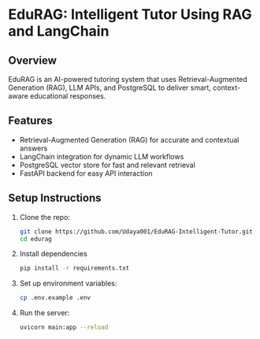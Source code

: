 # EduRAG: Intelligent Tutor Using RAG and LangChain

## Overview
EduRAG is an AI-powered tutoring system that uses Retrieval-Augmented Generation (RAG), LLM APIs, and PostgreSQL to deliver smart, context-aware educational responses.

## Features
- Retrieval-Augmented Generation (RAG) for accurate and contextual answers
- LangChain integration for dynamic LLM workflows
- PostgreSQL vector store for fast and relevant retrieval
- FastAPI backend for easy API interaction

## Setup Instructions

1. Clone the repo:
   ```bash
   git clone https://github.com/Udaya001/EduRAG-Intelligent-Tutor.git
   cd edurag
2. Install dependencies
   ```bash
   pip install -r requirements.txt
4. Set up environment variables:
   ```bash
   cp .env.example .env
6. Run the server:
   ```bash
   uvicorn main:app --reload

